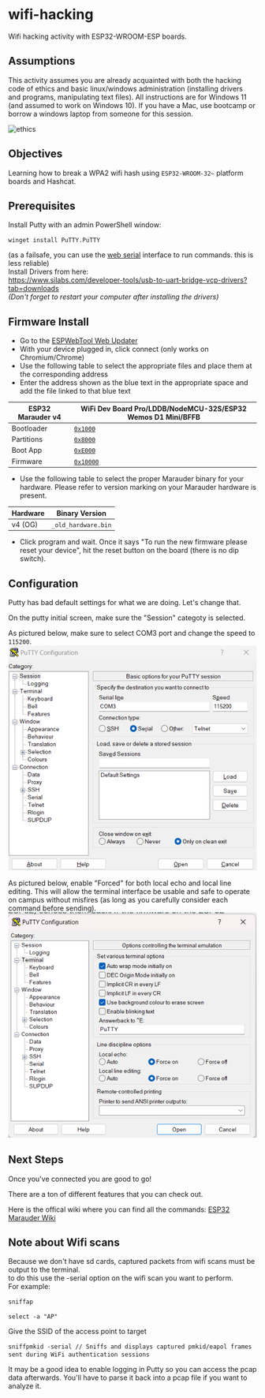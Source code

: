 # wifi-hacking
Wifi hacking activity with ESP32-WROOM-ESP boards.

## Assumptions
This activity assumes you are already acquainted with both the hacking code of ethics and basic linux/windows administration (installing drivers and programs, manipulating text files). All instructions are for Windows 11 (and assumed to work on Windows 10). If you have a Mac, use bootcamp or borrow a windows laptop from someone for this session.

![ethics](https://www.hackthebox.com/storage/blog/NtpLUlwRjbuvPc5vzMR3UQ9bFHp2GKBz.jpg)

## Objectives
Learning how to break a WPA2 wifi hash using `ESP32-WROOM-32~` platform boards and Hashcat.

## Prerequisites
Install Putty with an admin PowerShell window:
```
winget install PuTTY.PuTTY
```
(as a failsafe, you can use the [web serial](https://serial.huhn.me/) interface to run commands. this is less reliable)  
Install Drivers from here:  
https://www.silabs.com/developer-tools/usb-to-uart-bridge-vcp-drivers?tab=downloads  
*(Don't forget to restart your computer after installing the drivers)*

## Firmware Install
- Go to the [ESPWebTool Web Updater](https://spacehuhn.github.io/esp8266_flasher/](https://esp.huhn.me/))
- With your device plugged in, click connect (only works on Chromium/Chrome)
- Use the following table to select the appropriate files and place them at the corresponding address
- Enter the address shown as the blue text in the appropriate space and add the file linked to that blue text

|ESP32 Marauder v4|WiFi Dev Board Pro/LDDB/NodeMCU-32S/ESP32 Wemos D1 Mini/BFFB|
|--|--|
|Bootloader|[`0x1000`](https://github.com/justcallmekoko/ESP32Marauder/raw/master/FlashFiles/MarauderV4/esp32_marauder.ino.bootloader.bin)|
|Partitions|[`0x8000`](https://github.com/justcallmekoko/ESP32Marauder/raw/master/FlashFiles/MarauderV4/esp32_marauder.ino.partitions.bin)|
|Boot App|[`0xE000`](https://github.com/justcallmekoko/ESP32Marauder/raw/master/FlashFiles/FlipperZeroMultiBoardS3/boot_app0.bin)|
|Firmware|[`0x10000`](https://github.com/justcallmekoko/ESP32Marauder/releases/latest)|

- Use the following table to select the proper Marauder binary for your hardware. Please refer to version marking on your Marauder hardware is present.

|Hardware|Binary Version|
|--|--|
|v4 (OG)|`_old_hardware.bin`|

- Click program and wait. Once it says "To run the new firmware please reset your device", hit the reset button on the board (there is no dip switch).

## Configuration
Putty has bad default settings for what we are doing. Let's change that.

On the putty initial screen, make sure the "Session" categoty is selected. 

As pictured below, make sure to select COM3 port and change the speed to `115200`.  
![Alt Text](https://github.com/bsucyber/wifi-hacking/blob/main/putty-settings-2.png)

As pictured below, enable "Forced" for both local echo and local line editing. This will allow the terminal interface be usable and safe to operate on campus without misfires (as long as you carefully consider each command before sending).  
![Alt Text](https://github.com/bsucyber/wifi-hacking/blob/main/putty-settings.png)

## Next Steps
Once you've connected you are good to go! 

There are a ton of different features that you can check out.

Here is the offical wiki where you can find all the commands:
[ESP32 Marauder Wiki](https://github.com/justcallmekoko/ESP32Marauder/wiki)

## Note about Wifi scans
Because we don't have sd cards, captured packets from wifi scans must be output to the terminal.  
to do this use the -serial option on the wifi scan you want to perform.  
For example:
```
sniffap
```  
```
select -a "AP"
```  
Give the SSID of the access point to target  
```
sniffpmkid -serial // Sniffs and displays captured pmkid/eapol frames sent during WiFi authentication sessions
```

It may be a good idea to enable logging in Putty so you can access the pcap data afterwards. You'll have to parse it back into a pcap file if you want to analyze it.  
